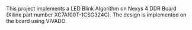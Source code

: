 This project implements a LED Blink Algorithm on Nexys 4 DDR Board (Xilinx part number XC7A100T-1CSG324C). The design is implemented on the board using VIVADO. 

